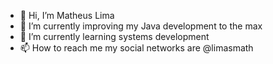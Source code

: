 - 👋 Hi, I’m Matheus Lima
- 👀 I’m currently improving my Java development to the max
- 🌱 I’m currently learning systems development
- 📫 How to reach me my social networks are @limasmath

<!---
limasmath/limasmath is a ✨ special ✨ repository because its `README.md` (this file) appears on your GitHub profile.
You can click the Preview link to take a look at your changes.
--->
